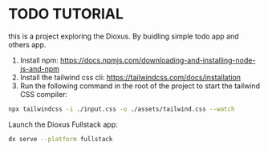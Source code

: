 # TODO TUTORIAL

this is a project exploring the Dioxus.
By buidling simple todo app and others app.


1. Install npm: https://docs.npmjs.com/downloading-and-installing-node-js-and-npm
2. Install the tailwind css cli: https://tailwindcss.com/docs/installation
3. Run the following command in the root of the project to start the tailwind CSS compiler:

```bash
npx tailwindcss -i ./input.css -o ./assets/tailwind.css --watch
```


Launch the Dioxus Fullstack app:

```bash
dx serve --platform fullstack
```